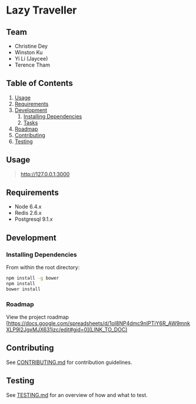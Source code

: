 # Lazy Traveller

>

## Team

  - Christine Dey
  - Winston Ku
  - Yi Li (Jaycee)
  - Terence Tham

## Table of Contents

1. [Usage](#Usage)
1. [Requirements](#requirements)
1. [Development](#development)
    1. [Installing Dependencies](#installing-dependencies)
    1. [Tasks](#tasks)
1. [Roadmap](#roadmap)
1. [Contributing](#contributing)
1. [Testing](#testing)

## Usage

> http://127.0.0.1:3000

## Requirements

- Node 6.4.x
- Redis 2.6.x
- Postgresql 9.1.x

## Development

### Installing Dependencies

From within the root directory:

```sh
npm install -g bower
npm install
bower install
```

### Roadmap

View the project roadmap [https://docs.google.com/spreadsheets/d/1oI8NP4dmc9nIPTiY6R_AW9mnkXLP9l2JgxMJX631izc/edit#gid=0](LINK_TO_DOC)


## Contributing

See [CONTRIBUTING.md](CONTRIBUTING.md) for contribution guidelines.

## Testing

See [TESTING.md](TESTING.md) for an overview of how and what to test.
